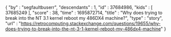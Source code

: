 {
  "by" : "segfaultbuserr",
  "descendants" : 1,
  "id" : 37684986,
  "kids" : [ 37685249 ],
  "score" : 38,
  "time" : 1695872714,
  "title" : "Why does trying to break into the NT 3.1 kernel reboot my 486DX4 machine?",
  "type" : "story",
  "url" : "https://retrocomputing.stackexchange.com/questions/19655/why-does-trying-to-break-into-the-nt-3-1-kernel-reboot-my-486dx4-machine"
}

